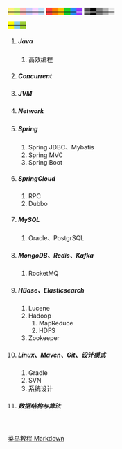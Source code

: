 <span style=background:#ffee7c>—</span><span style=background:#d4fe7f>—</span><span style=background:#ffb8b8>—</span><span style=background:#c9ccff>—</span><span style=background:#f8d2ff>—</span><span style=background:#c2e2ff>—</span>
<span style=background:#ff4343>—</span><span style=background:#ff8000>—</span><span style=background:#fdc200>—</span><span style=background:#19d02a>—</span><span style=background:#258df6>—</span><span style=background:#993af9;color:#f1f1f1>—</span>
<span style=background:#4d4d4d;color:#e6e6e6>—</span><span style=background:#000000;color:white>—</span><span style=background:#808080>—</span><span style=background:#b3b3b3>—</span><span style=background:#e6e6e6>—</span>

<span style=background:yellow>—</span><span style=background:skyblue>—</span><span style=background:yellowgreen>—</span>



1. ##### Java

   1. 高效编程

2. ##### Concurrent

3. ##### JVM

4. ##### Network

5. ##### Spring
   
   1. Spring JDBC、Mybatis
   2. Spring MVC
   3. Spring Boot
   
6. ##### SpringCloud

   1. RPC
   2. Dubbo

7. ##### MySQL

   1. Oracle、PostgrSQL

8. ##### MongoDB、Redis、Kafka

   1. RocketMQ

9. ##### HBase、Elasticsearch

   1. Lucene
   2. Hadoop
      1. MapReduce
      2. HDFS
   3. Zookeeper

10. ##### Linux、Maven、Git、设计模式

    1. Gradle
    2. SVN
    3. 系统设计

11. ##### 数据结构与算法

&nbsp; 

[菜鸟教程 Markdown](https://www.runoob.com/markdown/md-tutorial.html)

&nbsp; 
